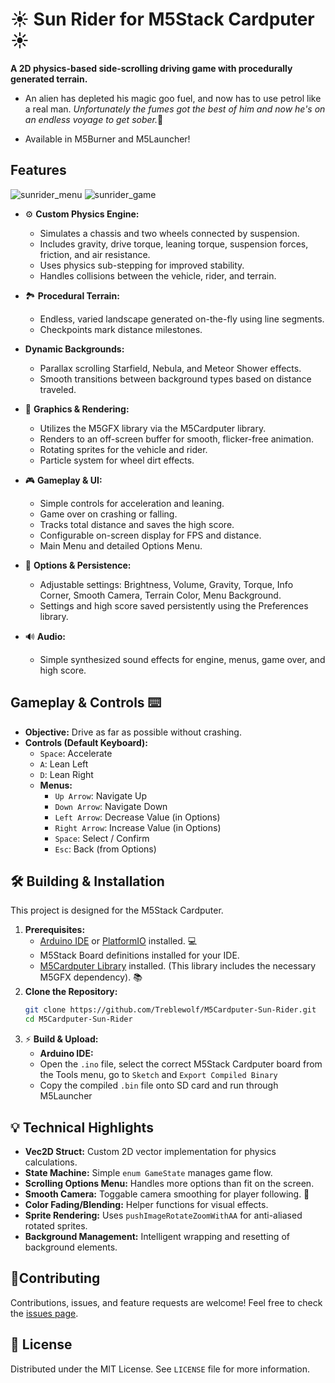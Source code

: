 # ☀️ Sun Rider for M5Stack Cardputer ☀️

**A 2D physics-based side-scrolling driving game with procedurally generated terrain.**

* An alien has depleted his magic goo fuel, and now has to use petrol like a real man. <em>Unfortunately the fumes got the best of him and now he's on an endless voyage to get sober.</em>🌌
  
* Available in M5Burner and M5Launcher!
## Features
![sunrider_menu](https://github.com/user-attachments/assets/e329ece9-9d46-428a-bdf4-8a3ec3cb84cd)
![sunrider_game](https://github.com/user-attachments/assets/5f3f97ad-3f9b-45c8-b077-4f4bfdeab9d5) 
* ⚙️ **Custom Physics Engine:**
    * Simulates a chassis and two wheels connected by suspension.
    * Includes gravity, drive torque, leaning torque, suspension forces, friction, and air resistance.
    * Uses physics sub-stepping for improved stability.
    * Handles collisions between the vehicle, rider, and terrain.
      
* 🏞️ **Procedural Terrain:** 
    * Endless, varied landscape generated on-the-fly using line segments.
    * Checkpoints mark distance milestones.
      
* **Dynamic Backgrounds:**
    * Parallax scrolling Starfield, Nebula, and Meteor Shower effects.
    * Smooth transitions between background types based on distance traveled.
      
* 🎨 **Graphics & Rendering:** 
    * Utilizes the M5GFX library via the M5Cardputer library.
    * Renders to an off-screen buffer for smooth, flicker-free animation.
    * Rotating sprites for the vehicle and rider.
    * Particle system for wheel dirt effects.
      
* 🎮 **Gameplay & UI:**
    * Simple controls for acceleration and leaning.
    * Game over on crashing or falling.
    * Tracks total distance and saves the high score.
    * Configurable on-screen display for FPS and distance.
    * Main Menu and detailed Options Menu.
      
* 💾 **Options & Persistence:**
    * Adjustable settings: Brightness, Volume, Gravity, Torque, Info Corner, Smooth Camera, Terrain Color, Menu Background.
    * Settings and high score saved persistently using the Preferences library.
      
* 🔊 **Audio:**
    * Simple synthesized sound effects for engine, menus, game over, and high score.

## Gameplay & Controls ⌨️

* **Objective:** Drive as far as possible without crashing.
* **Controls (Default Keyboard):**
    * `Space`: Accelerate
    * `A`: Lean Left
    * `D`: Lean Right
    * **Menus:**
        * `Up Arrow`: Navigate Up
        * `Down Arrow`: Navigate Down
        * `Left Arrow`: Decrease Value (in Options)
        * `Right Arrow`: Increase Value (in Options)
        * `Space`: Select / Confirm
        * `Esc`: Back (from Options)

## 🛠️ Building & Installation

This project is designed for the M5Stack Cardputer.
1.  **Prerequisites:**
    * [Arduino IDE](https://www.arduino.cc/en/software) or [PlatformIO](https://platformio.org/) installed. 💻
    * M5Stack Board definitions installed for your IDE.
    * [M5Cardputer Library](https://github.com/m5stack/M5Cardputer) installed. (This library includes the necessary M5GFX dependency). 📚
2.  **Clone the Repository:**
    ```bash
    git clone https://github.com/Treblewolf/M5Cardputer-Sun-Rider.git
    cd M5Cardputer-Sun-Rider
    ```
3. ⚡ **Build & Upload:**
    * **Arduino IDE:**
    * Open the `.ino` file, select the correct M5Stack Cardputer board from the Tools menu, go to `Sketch` and `Export Compiled Binary`
    * Copy the compiled `.bin` file onto SD card and run through M5Launcher

## 💡 Technical Highlights
* **Vec2D Struct:** Custom 2D vector implementation for physics calculations.
* **State Machine:** Simple `enum GameState` manages game flow.
* **Scrolling Options Menu:** Handles more options than fit on the screen.
* **Smooth Camera:** Toggable camera smoothing for player following. 🎥
* **Color Fading/Blending:** Helper functions for visual effects.
* **Sprite Rendering:** Uses `pushImageRotateZoomWithAA` for anti-aliased rotated sprites.
* **Background Management:** Intelligent wrapping and resetting of background elements.

## 🙌Contributing

Contributions, issues, and feature requests are welcome! Feel free to check the [issues page](https://github.com/Treblewolf/M5Cardputer-Sun-Rider/issues).

## 📄 License

Distributed under the MIT License. See `LICENSE` file for more information.
